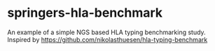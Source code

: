 # springers-hla-benchmark
An example of a simple NGS based HLA typing benchmarking study. Inspired by https://github.com/nikolasthuesen/hla-typing-benchmark
